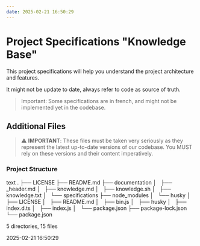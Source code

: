 ```yaml
---
date: 2025-02-21 16:50:29
---
```


# Project Specifications "Knowledge Base"

This project specifications will help you understand the project architecture and features.

It might not be update to date, always refer to code as source of truth.

> Important: Some specifications are in french, and might not be implemented yet in the codebase.


## Additional Files

> ⚠️ **IMPORTANT**: These files must be taken very seriously as they represent the latest up-to-date versions of our codebase. You MUST rely on these versions and their content imperatively.


### Project Structure

text
.
├── LICENSE
├── README.md
├── documentation
│   ├── _header.md
│   ├── knowledge.md
│   ├── knowledge.sh
│   ├── knowledge.txt
│   └── specifications
├── node_modules
│   └── husky
│       ├── LICENSE
│       ├── README.md
│       ├── bin.js
│       ├── husky
│       ├── index.d.ts
│       ├── index.js
│       └── package.json
├── package-lock.json
└── package.json

5 directories, 15 files



2025-02-21 16:50:29
